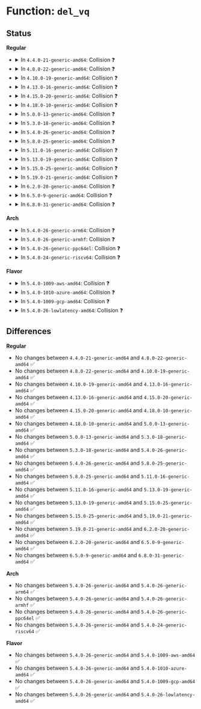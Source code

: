 # Function: <code>del_vq</code>

## Status
<b>Regular</b>
<ul>
<li>
<details>
<summary>In <code>4.4.0-21-generic-amd64</code>: Collision ❓</summary>

```c
void del_vq(struct virtio_pci_vq_info * info)
```

```json
{
  "name": "del_vq",
  "collision_type": "Static-Static Collision",
  "inline_type": "No",
  "funcs": [
    {
      "addr": 18446744071583830128,
      "name": "del_vq",
      "external": false,
      "loc": "drivers/virtio/virtio_pci_modern.c:441",
      "file": "drivers/virtio/virtio_pci_modern.c",
      "inline": "seen, unknown",
      "caller_inline": [],
      "caller_func": []
    },
    {
      "addr": 18446744071583838400,
      "name": "del_vq",
      "external": false,
      "loc": "drivers/virtio/virtio_pci_legacy.c:176",
      "file": "drivers/virtio/virtio_pci_legacy.c",
      "inline": "seen, unknown",
      "caller_inline": [],
      "caller_func": []
    }
  ],
  "symbols": [
    {
      "addr": 18446744071583830128,
      "name": "del_vq",
      "section": ".text",
      "bind": "STB_LOCAL",
      "size": 191
    },
    {
      "addr": 18446744071583838400,
      "name": "del_vq",
      "section": ".text",
      "bind": "STB_LOCAL",
      "size": 169
    }
  ]
}
```
</details>
</li>
<li>
<details>
<summary>In <code>4.8.0-22-generic-amd64</code>: Collision ❓</summary>

```c
void del_vq(struct virtio_pci_vq_info * info)
```

```json
{
  "name": "del_vq",
  "collision_type": "Static-Static Collision",
  "inline_type": "No",
  "funcs": [
    {
      "addr": 18446744071584159328,
      "name": "del_vq",
      "external": false,
      "loc": "drivers/virtio/virtio_pci_modern.c:412",
      "file": "drivers/virtio/virtio_pci_modern.c",
      "inline": "seen, unknown",
      "caller_inline": [],
      "caller_func": []
    },
    {
      "addr": 18446744071584167472,
      "name": "del_vq",
      "external": false,
      "loc": "drivers/virtio/virtio_pci_legacy.c:165",
      "file": "drivers/virtio/virtio_pci_legacy.c",
      "inline": "seen, unknown",
      "caller_inline": [],
      "caller_func": []
    }
  ],
  "symbols": [
    {
      "addr": 18446744071584159328,
      "name": "del_vq",
      "section": ".text",
      "bind": "STB_LOCAL",
      "size": 152
    },
    {
      "addr": 18446744071584167472,
      "name": "del_vq",
      "section": ".text",
      "bind": "STB_LOCAL",
      "size": 120
    }
  ]
}
```
</details>
</li>
<li>
<details>
<summary>In <code>4.10.0-19-generic-amd64</code>: Collision ❓</summary>

```c
void del_vq(struct virtio_pci_vq_info * info)
```

```json
{
  "name": "del_vq",
  "collision_type": "Static-Static Collision",
  "inline_type": "No",
  "funcs": [
    {
      "addr": 18446744071584340464,
      "name": "del_vq",
      "external": false,
      "loc": "drivers/virtio/virtio_pci_modern.c:412",
      "file": "drivers/virtio/virtio_pci_modern.c",
      "inline": "seen, unknown",
      "caller_inline": [],
      "caller_func": []
    },
    {
      "addr": 18446744071584348752,
      "name": "del_vq",
      "external": false,
      "loc": "drivers/virtio/virtio_pci_legacy.c:165",
      "file": "drivers/virtio/virtio_pci_legacy.c",
      "inline": "seen, unknown",
      "caller_inline": [],
      "caller_func": []
    }
  ],
  "symbols": [
    {
      "addr": 18446744071584340464,
      "name": "del_vq",
      "section": ".text",
      "bind": "STB_LOCAL",
      "size": 152
    },
    {
      "addr": 18446744071584348752,
      "name": "del_vq",
      "section": ".text",
      "bind": "STB_LOCAL",
      "size": 120
    }
  ]
}
```
</details>
</li>
<li>
<details>
<summary>In <code>4.13.0-16-generic-amd64</code>: Collision ❓</summary>

```c
void del_vq(struct virtio_pci_vq_info * info)
```

```json
{
  "name": "del_vq",
  "collision_type": "Static-Static Collision",
  "inline_type": "No",
  "funcs": [
    {
      "addr": 18446744071584421712,
      "name": "del_vq",
      "external": false,
      "loc": "drivers/virtio/virtio_pci_modern.c:415",
      "file": "drivers/virtio/virtio_pci_modern.c",
      "inline": "seen, unknown",
      "caller_inline": [],
      "caller_func": []
    },
    {
      "addr": 18446744071584430112,
      "name": "del_vq",
      "external": false,
      "loc": "drivers/virtio/virtio_pci_legacy.c:167",
      "file": "drivers/virtio/virtio_pci_legacy.c",
      "inline": "seen, unknown",
      "caller_inline": [],
      "caller_func": []
    }
  ],
  "symbols": [
    {
      "addr": 18446744071584421712,
      "name": "del_vq",
      "section": ".text",
      "bind": "STB_LOCAL",
      "size": 152
    },
    {
      "addr": 18446744071584430112,
      "name": "del_vq",
      "section": ".text",
      "bind": "STB_LOCAL",
      "size": 120
    }
  ]
}
```
</details>
</li>
<li>
<details>
<summary>In <code>4.15.0-20-generic-amd64</code>: Collision ❓</summary>

```c
void del_vq(struct virtio_pci_vq_info * info)
```

```json
{
  "name": "del_vq",
  "collision_type": "Static-Static Collision",
  "inline_type": "No",
  "funcs": [
    {
      "addr": 18446744071584829504,
      "name": "del_vq",
      "external": false,
      "loc": "drivers/virtio/virtio_pci_modern.c:415",
      "file": "drivers/virtio/virtio_pci_modern.c",
      "inline": "seen, unknown",
      "caller_inline": [],
      "caller_func": []
    },
    {
      "addr": 18446744071584838048,
      "name": "del_vq",
      "external": false,
      "loc": "drivers/virtio/virtio_pci_legacy.c:167",
      "file": "drivers/virtio/virtio_pci_legacy.c",
      "inline": "seen, unknown",
      "caller_inline": [],
      "caller_func": []
    }
  ],
  "symbols": [
    {
      "addr": 18446744071584829504,
      "name": "del_vq",
      "section": ".text",
      "bind": "STB_LOCAL",
      "size": 152
    },
    {
      "addr": 18446744071584838048,
      "name": "del_vq",
      "section": ".text",
      "bind": "STB_LOCAL",
      "size": 120
    }
  ]
}
```
</details>
</li>
<li>
<details>
<summary>In <code>4.18.0-10-generic-amd64</code>: Collision ❓</summary>

```c
void del_vq(struct virtio_pci_vq_info * info)
```

```json
{
  "name": "del_vq",
  "collision_type": "Static-Static Collision",
  "inline_type": "No",
  "funcs": [
    {
      "addr": 18446744071585059856,
      "name": "del_vq",
      "external": false,
      "loc": "drivers/virtio/virtio_pci_modern.c:429",
      "file": "drivers/virtio/virtio_pci_modern.c",
      "inline": "seen, unknown",
      "caller_inline": [],
      "caller_func": []
    },
    {
      "addr": 18446744071585068704,
      "name": "del_vq",
      "external": false,
      "loc": "drivers/virtio/virtio_pci_legacy.c:177",
      "file": "drivers/virtio/virtio_pci_legacy.c",
      "inline": "seen, unknown",
      "caller_inline": [],
      "caller_func": []
    }
  ],
  "symbols": [
    {
      "addr": 18446744071585059856,
      "name": "del_vq",
      "section": ".text",
      "bind": "STB_LOCAL",
      "size": 152
    },
    {
      "addr": 18446744071585068704,
      "name": "del_vq",
      "section": ".text",
      "bind": "STB_LOCAL",
      "size": 122
    }
  ]
}
```
</details>
</li>
<li>
<details>
<summary>In <code>5.0.0-13-generic-amd64</code>: Collision ❓</summary>

```c
void del_vq(struct virtio_pci_vq_info * info)
```

```json
{
  "name": "del_vq",
  "collision_type": "Static-Static Collision",
  "inline_type": "No",
  "funcs": [
    {
      "addr": 18446744071585168624,
      "name": "del_vq",
      "external": false,
      "loc": "drivers/virtio/virtio_pci_modern.c:429",
      "file": "drivers/virtio/virtio_pci_modern.c",
      "inline": "seen, unknown",
      "caller_inline": [],
      "caller_func": []
    },
    {
      "addr": 18446744071585177024,
      "name": "del_vq",
      "external": false,
      "loc": "drivers/virtio/virtio_pci_legacy.c:179",
      "file": "drivers/virtio/virtio_pci_legacy.c",
      "inline": "seen, unknown",
      "caller_inline": [],
      "caller_func": []
    }
  ],
  "symbols": [
    {
      "addr": 18446744071585168624,
      "name": "del_vq",
      "section": ".text",
      "bind": "STB_LOCAL",
      "size": 152
    },
    {
      "addr": 18446744071585177024,
      "name": "del_vq",
      "section": ".text",
      "bind": "STB_LOCAL",
      "size": 122
    }
  ]
}
```
</details>
</li>
<li>
<details>
<summary>In <code>5.3.0-18-generic-amd64</code>: Collision ❓</summary>

```c
void del_vq(struct virtio_pci_vq_info * info)
```

```json
{
  "name": "del_vq",
  "collision_type": "Static-Static Collision",
  "inline_type": "No",
  "funcs": [
    {
      "addr": 18446744071585381200,
      "name": "del_vq",
      "external": false,
      "loc": "drivers/virtio/virtio_pci_modern.c:426",
      "file": "drivers/virtio/virtio_pci_modern.c",
      "inline": "seen, unknown",
      "caller_inline": [],
      "caller_func": []
    },
    {
      "addr": 18446744071585389472,
      "name": "del_vq",
      "external": false,
      "loc": "drivers/virtio/virtio_pci_legacy.c:176",
      "file": "drivers/virtio/virtio_pci_legacy.c",
      "inline": "seen, unknown",
      "caller_inline": [],
      "caller_func": []
    }
  ],
  "symbols": [
    {
      "addr": 18446744071585381200,
      "name": "del_vq",
      "section": ".text",
      "bind": "STB_LOCAL",
      "size": 152
    },
    {
      "addr": 18446744071585389472,
      "name": "del_vq",
      "section": ".text",
      "bind": "STB_LOCAL",
      "size": 122
    }
  ]
}
```
</details>
</li>
<li>
<details>
<summary>In <code>5.4.0-26-generic-amd64</code>: Collision ❓</summary>

```c
void del_vq(struct virtio_pci_vq_info * info)
```

```json
{
  "name": "del_vq",
  "collision_type": "Static-Static Collision",
  "inline_type": "No",
  "funcs": [
    {
      "addr": 18446744071585521664,
      "name": "del_vq",
      "external": false,
      "loc": "drivers/virtio/virtio_pci_modern.c:426",
      "file": "drivers/virtio/virtio_pci_modern.c",
      "inline": "seen, unknown",
      "caller_inline": [],
      "caller_func": []
    },
    {
      "addr": 18446744071585529984,
      "name": "del_vq",
      "external": false,
      "loc": "drivers/virtio/virtio_pci_legacy.c:176",
      "file": "drivers/virtio/virtio_pci_legacy.c",
      "inline": "seen, unknown",
      "caller_inline": [],
      "caller_func": []
    }
  ],
  "symbols": [
    {
      "addr": 18446744071585521664,
      "name": "del_vq",
      "section": ".text",
      "bind": "STB_LOCAL",
      "size": 152
    },
    {
      "addr": 18446744071585529984,
      "name": "del_vq",
      "section": ".text",
      "bind": "STB_LOCAL",
      "size": 122
    }
  ]
}
```
</details>
</li>
<li>
<details>
<summary>In <code>5.8.0-25-generic-amd64</code>: Collision ❓</summary>

```c
void del_vq(struct virtio_pci_vq_info * info)
```

```json
{
  "name": "del_vq",
  "collision_type": "Static-Static Collision",
  "inline_type": "No",
  "funcs": [
    {
      "addr": 18446744071586238736,
      "name": "del_vq",
      "external": false,
      "loc": "drivers/virtio/virtio_pci_modern.c:427",
      "file": "drivers/virtio/virtio_pci_modern.c",
      "inline": "seen, unknown",
      "caller_inline": [],
      "caller_func": []
    },
    {
      "addr": 18446744071586247280,
      "name": "del_vq",
      "external": false,
      "loc": "drivers/virtio/virtio_pci_legacy.c:176",
      "file": "drivers/virtio/virtio_pci_legacy.c",
      "inline": "seen, unknown",
      "caller_inline": [],
      "caller_func": []
    }
  ],
  "symbols": [
    {
      "addr": 18446744071586238736,
      "name": "del_vq",
      "section": ".text",
      "bind": "STB_LOCAL",
      "size": 152
    },
    {
      "addr": 18446744071586247280,
      "name": "del_vq",
      "section": ".text",
      "bind": "STB_LOCAL",
      "size": 122
    }
  ]
}
```
</details>
</li>
<li>
<details>
<summary>In <code>5.11.0-16-generic-amd64</code>: Collision ❓</summary>

```c
void del_vq(struct virtio_pci_vq_info * info)
```

```json
{
  "name": "del_vq",
  "collision_type": "Static-Static Collision",
  "inline_type": "No",
  "funcs": [
    {
      "addr": 18446744071586356704,
      "name": "del_vq",
      "external": false,
      "loc": "drivers/virtio/virtio_pci_modern.c:427",
      "file": "drivers/virtio/virtio_pci_modern.c",
      "inline": "seen, unknown",
      "caller_inline": [],
      "caller_func": []
    },
    {
      "addr": 18446744071586365504,
      "name": "del_vq",
      "external": false,
      "loc": "drivers/virtio/virtio_pci_legacy.c:176",
      "file": "drivers/virtio/virtio_pci_legacy.c",
      "inline": "seen, unknown",
      "caller_inline": [],
      "caller_func": []
    }
  ],
  "symbols": [
    {
      "addr": 18446744071586356704,
      "name": "del_vq",
      "section": ".text",
      "bind": "STB_LOCAL",
      "size": 152
    },
    {
      "addr": 18446744071586365504,
      "name": "del_vq",
      "section": ".text",
      "bind": "STB_LOCAL",
      "size": 122
    }
  ]
}
```
</details>
</li>
<li>
<details>
<summary>In <code>5.13.0-19-generic-amd64</code>: Collision ❓</summary>

```c
void del_vq(struct virtio_pci_vq_info * info)
```

```json
{
  "name": "del_vq",
  "collision_type": "Static-Static Collision",
  "inline_type": "No",
  "funcs": [
    {
      "addr": 18446744071586243888,
      "name": "del_vq",
      "external": false,
      "loc": "drivers/virtio/virtio_pci_modern.c:273",
      "file": "drivers/virtio/virtio_pci_modern.c",
      "inline": "seen, unknown",
      "caller_inline": [],
      "caller_func": []
    },
    {
      "addr": 18446744071586250128,
      "name": "del_vq",
      "external": false,
      "loc": "drivers/virtio/virtio_pci_legacy.c:176",
      "file": "drivers/virtio/virtio_pci_legacy.c",
      "inline": "seen, unknown",
      "caller_inline": [],
      "caller_func": []
    }
  ],
  "symbols": [
    {
      "addr": 18446744071586243888,
      "name": "del_vq",
      "section": ".text",
      "bind": "STB_LOCAL",
      "size": 116
    },
    {
      "addr": 18446744071586250128,
      "name": "del_vq",
      "section": ".text",
      "bind": "STB_LOCAL",
      "size": 122
    }
  ]
}
```
</details>
</li>
<li>
<details>
<summary>In <code>5.15.0-25-generic-amd64</code>: Collision ❓</summary>

```c
void del_vq(struct virtio_pci_vq_info * info)
```

```json
{
  "name": "del_vq",
  "collision_type": "Static-Static Collision",
  "inline_type": "No",
  "funcs": [
    {
      "addr": 18446744071586753984,
      "name": "del_vq",
      "external": false,
      "loc": "drivers/virtio/virtio_pci_modern.c:273",
      "file": "drivers/virtio/virtio_pci_modern.c",
      "inline": "seen, unknown",
      "caller_inline": [],
      "caller_func": []
    },
    {
      "addr": 18446744071586760560,
      "name": "del_vq",
      "external": false,
      "loc": "drivers/virtio/virtio_pci_legacy.c:176",
      "file": "drivers/virtio/virtio_pci_legacy.c",
      "inline": "seen, unknown",
      "caller_inline": [],
      "caller_func": []
    }
  ],
  "symbols": [
    {
      "addr": 18446744071586753984,
      "name": "del_vq",
      "section": ".text",
      "bind": "STB_LOCAL",
      "size": 116
    },
    {
      "addr": 18446744071586760560,
      "name": "del_vq",
      "section": ".text",
      "bind": "STB_LOCAL",
      "size": 122
    }
  ]
}
```
</details>
</li>
<li>
<details>
<summary>In <code>5.19.0-21-generic-amd64</code>: Collision ❓</summary>

```c
void del_vq(struct virtio_pci_vq_info * info)
```

```json
{
  "name": "del_vq",
  "collision_type": "Static-Static Collision",
  "inline_type": "No",
  "funcs": [
    {
      "addr": 18446744071588030320,
      "name": "del_vq",
      "external": false,
      "loc": "drivers/virtio/virtio_pci_modern.c:273",
      "file": "drivers/virtio/virtio_pci_modern.c",
      "inline": "seen, unknown",
      "caller_inline": [],
      "caller_func": []
    },
    {
      "addr": 18446744071588037632,
      "name": "del_vq",
      "external": false,
      "loc": "drivers/virtio/virtio_pci_legacy.c:169",
      "file": "drivers/virtio/virtio_pci_legacy.c",
      "inline": "seen, unknown",
      "caller_inline": [],
      "caller_func": []
    }
  ],
  "symbols": [
    {
      "addr": 18446744071588030320,
      "name": "del_vq",
      "section": ".text",
      "bind": "STB_LOCAL",
      "size": 142
    },
    {
      "addr": 18446744071588037632,
      "name": "del_vq",
      "section": ".text",
      "bind": "STB_LOCAL",
      "size": 118
    }
  ]
}
```
</details>
</li>
<li>
<details>
<summary>In <code>6.2.0-20-generic-amd64</code>: Collision ❓</summary>

```c
void del_vq(struct virtio_pci_vq_info * info)
```

```json
{
  "name": "del_vq",
  "collision_type": "Static-Static Collision",
  "inline_type": "No",
  "funcs": [
    {
      "addr": 18446744071589406976,
      "name": "del_vq",
      "external": false,
      "loc": "drivers/virtio/virtio_pci_modern.c:369",
      "file": "drivers/virtio/virtio_pci_modern.c",
      "inline": "seen, unknown",
      "caller_inline": [],
      "caller_func": []
    },
    {
      "addr": 18446744071589415712,
      "name": "del_vq",
      "external": false,
      "loc": "drivers/virtio/virtio_pci_legacy.c:171",
      "file": "drivers/virtio/virtio_pci_legacy.c",
      "inline": "seen, unknown",
      "caller_inline": [],
      "caller_func": []
    }
  ],
  "symbols": [
    {
      "addr": 18446744071589406976,
      "name": "del_vq",
      "section": ".text",
      "bind": "STB_LOCAL",
      "size": 142
    },
    {
      "addr": 18446744071589415712,
      "name": "del_vq",
      "section": ".text",
      "bind": "STB_LOCAL",
      "size": 118
    }
  ]
}
```
</details>
</li>
<li>
<details>
<summary>In <code>6.5.0-9-generic-amd64</code>: Collision ❓</summary>

```c
void del_vq(struct virtio_pci_vq_info * info)
```

```json
{
  "name": "del_vq",
  "collision_type": "Static-Static Collision",
  "inline_type": "No",
  "funcs": [
    {
      "addr": 18446744071589706048,
      "name": "del_vq",
      "external": false,
      "loc": "drivers/virtio/virtio_pci_modern.c:379",
      "file": "drivers/virtio/virtio_pci_modern.c",
      "inline": "seen, unknown",
      "caller_inline": [],
      "caller_func": []
    },
    {
      "addr": 18446744071589714896,
      "name": "del_vq",
      "external": false,
      "loc": "drivers/virtio/virtio_pci_legacy.c:171",
      "file": "drivers/virtio/virtio_pci_legacy.c",
      "inline": "seen, unknown",
      "caller_inline": [],
      "caller_func": []
    }
  ],
  "symbols": [
    {
      "addr": 18446744071589706048,
      "name": "del_vq",
      "section": ".text",
      "bind": "STB_LOCAL",
      "size": 142
    },
    {
      "addr": 18446744071589714896,
      "name": "del_vq",
      "section": ".text",
      "bind": "STB_LOCAL",
      "size": 118
    }
  ]
}
```
</details>
</li>
<li>
<details>
<summary>In <code>6.8.0-31-generic-amd64</code>: Collision ❓</summary>

```c
void del_vq(struct virtio_pci_vq_info * info)
```

```json
{
  "name": "del_vq",
  "collision_type": "Static-Static Collision",
  "inline_type": "No",
  "funcs": [
    {
      "addr": 18446744071590042560,
      "name": "del_vq",
      "external": false,
      "loc": "drivers/virtio/virtio_pci_modern.c:618",
      "file": "drivers/virtio/virtio_pci_modern.c",
      "inline": "seen, unknown",
      "caller_inline": [],
      "caller_func": []
    },
    {
      "addr": 18446744071590050752,
      "name": "del_vq",
      "external": false,
      "loc": "drivers/virtio/virtio_pci_legacy.c:171",
      "file": "drivers/virtio/virtio_pci_legacy.c",
      "inline": "seen, unknown",
      "caller_inline": [],
      "caller_func": []
    }
  ],
  "symbols": [
    {
      "addr": 18446744071590042560,
      "name": "del_vq",
      "section": ".text",
      "bind": "STB_LOCAL",
      "size": 203
    },
    {
      "addr": 18446744071590050752,
      "name": "del_vq",
      "section": ".text",
      "bind": "STB_LOCAL",
      "size": 118
    }
  ]
}
```
</details>
</li>
</ul>
<b>Arch</b>
<ul>
<li>
<details>
<summary>In <code>5.4.0-26-generic-arm64</code>: Collision ❓</summary>

```c
void del_vq(struct virtio_pci_vq_info * info)
```

```json
{
  "name": "del_vq",
  "collision_type": "Static-Static Collision",
  "inline_type": "No",
  "funcs": [
    {
      "addr": 18446603336498181200,
      "name": "del_vq",
      "external": false,
      "loc": "drivers/virtio/virtio_pci_modern.c:426",
      "file": "drivers/virtio/virtio_pci_modern.c",
      "inline": "seen, unknown",
      "caller_inline": [],
      "caller_func": []
    },
    {
      "addr": 18446603336498188296,
      "name": "del_vq",
      "external": false,
      "loc": "drivers/virtio/virtio_pci_legacy.c:176",
      "file": "drivers/virtio/virtio_pci_legacy.c",
      "inline": "seen, unknown",
      "caller_inline": [],
      "caller_func": []
    }
  ],
  "symbols": [
    {
      "addr": 18446603336498181200,
      "name": "del_vq",
      "section": ".text",
      "bind": "STB_LOCAL",
      "size": 140
    },
    {
      "addr": 18446603336498188296,
      "name": "del_vq",
      "section": ".text",
      "bind": "STB_LOCAL",
      "size": 172
    }
  ]
}
```
</details>
</li>
<li>
<details>
<summary>In <code>5.4.0-26-generic-armhf</code>: Collision ❓</summary>

```c
void del_vq(struct virtio_pci_vq_info * info)
```

```json
{
  "name": "del_vq",
  "collision_type": "Static-Static Collision",
  "inline_type": "No",
  "funcs": [
    {
      "addr": 3230944736,
      "name": "del_vq",
      "external": false,
      "loc": "drivers/virtio/virtio_pci_modern.c:426",
      "file": "drivers/virtio/virtio_pci_modern.c",
      "inline": "seen, unknown",
      "caller_inline": [],
      "caller_func": []
    },
    {
      "addr": 3230952592,
      "name": "del_vq",
      "external": false,
      "loc": "drivers/virtio/virtio_pci_legacy.c:176",
      "file": "drivers/virtio/virtio_pci_legacy.c",
      "inline": "seen, unknown",
      "caller_inline": [],
      "caller_func": []
    }
  ],
  "symbols": [
    {
      "addr": 3230944736,
      "name": "del_vq",
      "section": ".text",
      "bind": "STB_LOCAL",
      "size": 156
    },
    {
      "addr": 3230952592,
      "name": "del_vq",
      "section": ".text",
      "bind": "STB_LOCAL",
      "size": 136
    }
  ]
}
```
</details>
</li>
<li>
<details>
<summary>In <code>5.4.0-26-generic-ppc64el</code>: Collision ❓</summary>

```c
void del_vq(struct virtio_pci_vq_info * info)
```

```json
{
  "name": "del_vq",
  "collision_type": "Static-Static Collision",
  "inline_type": "No",
  "funcs": [
    {
      "addr": 13835058055291415040,
      "name": "del_vq",
      "external": false,
      "loc": "drivers/virtio/virtio_pci_modern.c:426",
      "file": "drivers/virtio/virtio_pci_modern.c",
      "inline": "seen, unknown",
      "caller_inline": [],
      "caller_func": []
    },
    {
      "addr": 13835058055291426688,
      "name": "del_vq",
      "external": false,
      "loc": "drivers/virtio/virtio_pci_legacy.c:176",
      "file": "drivers/virtio/virtio_pci_legacy.c",
      "inline": "seen, unknown",
      "caller_inline": [],
      "caller_func": []
    }
  ],
  "symbols": [
    {
      "addr": 13835058055291415040,
      "name": "del_vq",
      "section": ".text",
      "bind": "STB_LOCAL",
      "size": 232
    },
    {
      "addr": 13835058055291426688,
      "name": "del_vq",
      "section": ".text",
      "bind": "STB_LOCAL",
      "size": 240
    }
  ]
}
```
</details>
</li>
<li>
<details>
<summary>In <code>5.4.0-24-generic-riscv64</code>: Collision ❓</summary>

```c
void del_vq(struct virtio_pci_vq_info * info)
```

```json
{
  "name": "del_vq",
  "collision_type": "Static-Static Collision",
  "inline_type": "No",
  "funcs": [
    {
      "addr": 18446743936275961124,
      "name": "del_vq",
      "external": false,
      "loc": "drivers/virtio/virtio_pci_modern.c:426",
      "file": "drivers/virtio/virtio_pci_modern.c",
      "inline": "seen, unknown",
      "caller_inline": [],
      "caller_func": []
    },
    {
      "addr": 18446743936275969144,
      "name": "del_vq",
      "external": false,
      "loc": "drivers/virtio/virtio_pci_legacy.c:176",
      "file": "drivers/virtio/virtio_pci_legacy.c",
      "inline": "seen, unknown",
      "caller_inline": [],
      "caller_func": []
    }
  ],
  "symbols": [
    {
      "addr": 18446743936275961124,
      "name": "del_vq",
      "section": ".text",
      "bind": "STB_LOCAL",
      "size": 154
    },
    {
      "addr": 18446743936275969144,
      "name": "del_vq",
      "section": ".text",
      "bind": "STB_LOCAL",
      "size": 190
    }
  ]
}
```
</details>
</li>
</ul>
<b>Flavor</b>
<ul>
<li>
<details>
<summary>In <code>5.4.0-1009-aws-amd64</code>: Collision ❓</summary>

```c
void del_vq(struct virtio_pci_vq_info * info)
```

```json
{
  "name": "del_vq",
  "collision_type": "Static-Static Collision",
  "inline_type": "No",
  "funcs": [
    {
      "addr": 18446744071585283744,
      "name": "del_vq",
      "external": false,
      "loc": "drivers/virtio/virtio_pci_modern.c:426",
      "file": "drivers/virtio/virtio_pci_modern.c",
      "inline": "seen, unknown",
      "caller_inline": [],
      "caller_func": []
    },
    {
      "addr": 18446744071585292016,
      "name": "del_vq",
      "external": false,
      "loc": "drivers/virtio/virtio_pci_legacy.c:176",
      "file": "drivers/virtio/virtio_pci_legacy.c",
      "inline": "seen, unknown",
      "caller_inline": [],
      "caller_func": []
    }
  ],
  "symbols": [
    {
      "addr": 18446744071585283744,
      "name": "del_vq",
      "section": ".text",
      "bind": "STB_LOCAL",
      "size": 152
    },
    {
      "addr": 18446744071585292016,
      "name": "del_vq",
      "section": ".text",
      "bind": "STB_LOCAL",
      "size": 122
    }
  ]
}
```
</details>
</li>
<li>
<details>
<summary>In <code>5.4.0-1010-azure-amd64</code>: Collision ❓</summary>

```c
void del_vq(struct virtio_pci_vq_info * info)
```

```json
{
  "name": "del_vq",
  "collision_type": "Static-Static Collision",
  "inline_type": "No",
  "funcs": [
    {
      "addr": 18446744071585236208,
      "name": "del_vq",
      "external": false,
      "loc": "drivers/virtio/virtio_pci_modern.c:426",
      "file": "drivers/virtio/virtio_pci_modern.c",
      "inline": "seen, unknown",
      "caller_inline": [],
      "caller_func": []
    },
    {
      "addr": 18446744071585244528,
      "name": "del_vq",
      "external": false,
      "loc": "drivers/virtio/virtio_pci_legacy.c:176",
      "file": "drivers/virtio/virtio_pci_legacy.c",
      "inline": "seen, unknown",
      "caller_inline": [],
      "caller_func": []
    }
  ],
  "symbols": [
    {
      "addr": 18446744071585236208,
      "name": "del_vq",
      "section": ".text",
      "bind": "STB_LOCAL",
      "size": 152
    },
    {
      "addr": 18446744071585244528,
      "name": "del_vq",
      "section": ".text",
      "bind": "STB_LOCAL",
      "size": 122
    }
  ]
}
```
</details>
</li>
<li>
<details>
<summary>In <code>5.4.0-1009-gcp-amd64</code>: Collision ❓</summary>

```c
void del_vq(struct virtio_pci_vq_info * info)
```

```json
{
  "name": "del_vq",
  "collision_type": "Static-Static Collision",
  "inline_type": "No",
  "funcs": [
    {
      "addr": 18446744071585472064,
      "name": "del_vq",
      "external": false,
      "loc": "drivers/virtio/virtio_pci_modern.c:426",
      "file": "drivers/virtio/virtio_pci_modern.c",
      "inline": "seen, unknown",
      "caller_inline": [],
      "caller_func": []
    },
    {
      "addr": 18446744071585480384,
      "name": "del_vq",
      "external": false,
      "loc": "drivers/virtio/virtio_pci_legacy.c:176",
      "file": "drivers/virtio/virtio_pci_legacy.c",
      "inline": "seen, unknown",
      "caller_inline": [],
      "caller_func": []
    }
  ],
  "symbols": [
    {
      "addr": 18446744071585472064,
      "name": "del_vq",
      "section": ".text",
      "bind": "STB_LOCAL",
      "size": 152
    },
    {
      "addr": 18446744071585480384,
      "name": "del_vq",
      "section": ".text",
      "bind": "STB_LOCAL",
      "size": 122
    }
  ]
}
```
</details>
</li>
<li>
<details>
<summary>In <code>5.4.0-26-lowlatency-amd64</code>: Collision ❓</summary>

```c
void del_vq(struct virtio_pci_vq_info * info)
```

```json
{
  "name": "del_vq",
  "collision_type": "Static-Static Collision",
  "inline_type": "No",
  "funcs": [
    {
      "addr": 18446744071585580240,
      "name": "del_vq",
      "external": false,
      "loc": "drivers/virtio/virtio_pci_modern.c:426",
      "file": "drivers/virtio/virtio_pci_modern.c",
      "inline": "seen, unknown",
      "caller_inline": [],
      "caller_func": []
    },
    {
      "addr": 18446744071585588560,
      "name": "del_vq",
      "external": false,
      "loc": "drivers/virtio/virtio_pci_legacy.c:176",
      "file": "drivers/virtio/virtio_pci_legacy.c",
      "inline": "seen, unknown",
      "caller_inline": [],
      "caller_func": []
    }
  ],
  "symbols": [
    {
      "addr": 18446744071585580240,
      "name": "del_vq",
      "section": ".text",
      "bind": "STB_LOCAL",
      "size": 152
    },
    {
      "addr": 18446744071585588560,
      "name": "del_vq",
      "section": ".text",
      "bind": "STB_LOCAL",
      "size": 122
    }
  ]
}
```
</details>
</li>
</ul>

## Differences
<b>Regular</b>
<ul>
<li>
No changes between <code>4.4.0-21-generic-amd64</code> and <code>4.8.0-22-generic-amd64</code> ✅
</li>
<li>
No changes between <code>4.8.0-22-generic-amd64</code> and <code>4.10.0-19-generic-amd64</code> ✅
</li>
<li>
No changes between <code>4.10.0-19-generic-amd64</code> and <code>4.13.0-16-generic-amd64</code> ✅
</li>
<li>
No changes between <code>4.13.0-16-generic-amd64</code> and <code>4.15.0-20-generic-amd64</code> ✅
</li>
<li>
No changes between <code>4.15.0-20-generic-amd64</code> and <code>4.18.0-10-generic-amd64</code> ✅
</li>
<li>
No changes between <code>4.18.0-10-generic-amd64</code> and <code>5.0.0-13-generic-amd64</code> ✅
</li>
<li>
No changes between <code>5.0.0-13-generic-amd64</code> and <code>5.3.0-18-generic-amd64</code> ✅
</li>
<li>
No changes between <code>5.3.0-18-generic-amd64</code> and <code>5.4.0-26-generic-amd64</code> ✅
</li>
<li>
No changes between <code>5.4.0-26-generic-amd64</code> and <code>5.8.0-25-generic-amd64</code> ✅
</li>
<li>
No changes between <code>5.8.0-25-generic-amd64</code> and <code>5.11.0-16-generic-amd64</code> ✅
</li>
<li>
No changes between <code>5.11.0-16-generic-amd64</code> and <code>5.13.0-19-generic-amd64</code> ✅
</li>
<li>
No changes between <code>5.13.0-19-generic-amd64</code> and <code>5.15.0-25-generic-amd64</code> ✅
</li>
<li>
No changes between <code>5.15.0-25-generic-amd64</code> and <code>5.19.0-21-generic-amd64</code> ✅
</li>
<li>
No changes between <code>5.19.0-21-generic-amd64</code> and <code>6.2.0-20-generic-amd64</code> ✅
</li>
<li>
No changes between <code>6.2.0-20-generic-amd64</code> and <code>6.5.0-9-generic-amd64</code> ✅
</li>
<li>
No changes between <code>6.5.0-9-generic-amd64</code> and <code>6.8.0-31-generic-amd64</code> ✅
</li>
</ul>
<b>Arch</b>
<ul>
<li>
No changes between <code>5.4.0-26-generic-amd64</code> and <code>5.4.0-26-generic-arm64</code> ✅
</li>
<li>
No changes between <code>5.4.0-26-generic-amd64</code> and <code>5.4.0-26-generic-armhf</code> ✅
</li>
<li>
No changes between <code>5.4.0-26-generic-amd64</code> and <code>5.4.0-26-generic-ppc64el</code> ✅
</li>
<li>
No changes between <code>5.4.0-26-generic-amd64</code> and <code>5.4.0-24-generic-riscv64</code> ✅
</li>
</ul>
<b>Flavor</b>
<ul>
<li>
No changes between <code>5.4.0-26-generic-amd64</code> and <code>5.4.0-1009-aws-amd64</code> ✅
</li>
<li>
No changes between <code>5.4.0-26-generic-amd64</code> and <code>5.4.0-1010-azure-amd64</code> ✅
</li>
<li>
No changes between <code>5.4.0-26-generic-amd64</code> and <code>5.4.0-1009-gcp-amd64</code> ✅
</li>
<li>
No changes between <code>5.4.0-26-generic-amd64</code> and <code>5.4.0-26-lowlatency-amd64</code> ✅
</li>
</ul>
